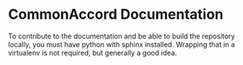 # CommonAccord Documentation

To contribute to the documentation and be able to build the repository locally,
you must have python with sphinx installed. Wrapping that in a virtualenv is
not required, but generally a good idea.


